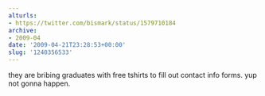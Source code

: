 ```yaml
---
alturls:
- https://twitter.com/bismark/status/1579710184
archive:
- 2009-04
date: '2009-04-21T23:28:53+00:00'
slug: '1240356533'
---
```


they are bribing graduates with free tshirts to fill out contact info forms. yup not gonna happen.


